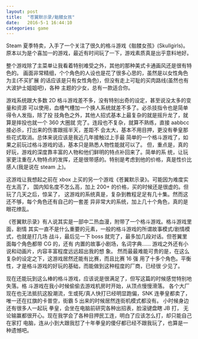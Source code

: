 ```yaml
---
layout: post
title:  "苍翼默示录/骷髅女孩"
date:   2016-5-1 16:44:10
categories: game
---
```


Steam 夏季特卖，入手了一个关注了很久的格斗游戏《骷髅女孩》(Skullgirls)。
原本以为是个喜加一的游戏，最近有时间玩了一下，游戏素质真是出乎意料地好。

整个游戏除了主菜单让我看着特别难受之外，其他的那种美式卡通画风还是很有特色的。
画面非常精细，个个角色的人设也是花了很多心思的，虽然是以女性角色为主(不买扩展
的话应该是只有女性角色)，但没有走上可耻的买肉路线(虽然也有大波护士姐姐吧)，各种
主题的少女，总有一款适合你。

游戏系统跟大多数 2D 格斗游戏差不多，没有特别出奇的设定，甚至说没太多的变量和资源
可以使用，血槽气槽加一个换人系统就差不多了。必杀技指令也是简单得令人发指，除了投
技角色之外，其他人招式基本上最复杂的就是摇升龙了，就算是摔投也就一个 360 大圈就
完了。连段也不复杂，就算不熟练，直接 aabbcc接必杀，打出来的伤害跟摇半天，差距不
会太大，基本不用目押，更没有拳皇那些花式取消。总体来说应该是我近几年接触过上手最
简单的一个格斗游戏了，如果之前玩过格斗游戏的话，基本只是熟悉人物性能就可以了。
但，重点是，真的好玩，游戏的深度靠丰富的人物和他们鲜明的特点补回来了。简单的系
统，让玩家更注重在人物特点的发挥，还是很带感的。特别是考虑到他的价格，真是性价比
感人(我是说在 steam 上)。

这游戏让我想起之前在 xbox 上买的另一个游戏《苍翼默示录》。可能因为难度实在太高了，
国内知名度不怎么高，加上 200+ 的价格，买的时候还是很虚的。但玩了几天之后，惊呆了，
这游戏的系统真是，复杂到教程足足有几十集。然而这还不够，每个角色还有自己的一套差
异非常大的系统，加上几十个角色，真的是眼花缭乱。

《苍翼默示录》有人说其实是一部中二热血漫，附带了一个格斗游戏。格斗游戏里面，剧情
其实一直不是什么重要的元素，一般的格斗游戏的所谓故事模式/剧情模式，也就是打几场
战斗，最后见一下 boss 就完了，最多加几段对话。但苍翼里面每个角色都带 CG 的，还有
内置的故事小剧场，名词字典…… 游戏之外还有小说和动画片，内容丰富程度远远超出我的想
象。
然而最最难能可贵的是，在这么复杂的设定之下，这游戏居然还能有比赛，而且比赛 16 强
用了十多个角色。平衡性，才是格斗游戏的好玩的基础，而能做到这种程度的厂商，已经很
少见了。

现在还能玩到这么棒的格斗游戏，应该说是很满足了，但写这篇的时候感觉特别地失落。格
斗游戏在我小时候偷偷去游戏机房时开始，从顶点慢慢滑落。
各个大厂现在也无法抵抗这股潮流，生或死/真人快打已经明显跑偏，SNK 连拳皇都卖了，
唯一还在扛旗的卡普空，街霸 5 出来的时候居然连街机模式都没有。
小时候身边还有很多人一起玩 拳皇，会坐在电脑前研究各种出招表，脸滚键盘瞎 JB 打，
无论输赢都很开心。现在我学会了各种目押民工连，明白了应该怎么打，却只能自己在家打
电脑，连从小到大跟我怼了十年拳皇的傻仔都已经不跟我玩了，也算是一种遗憾吧。
